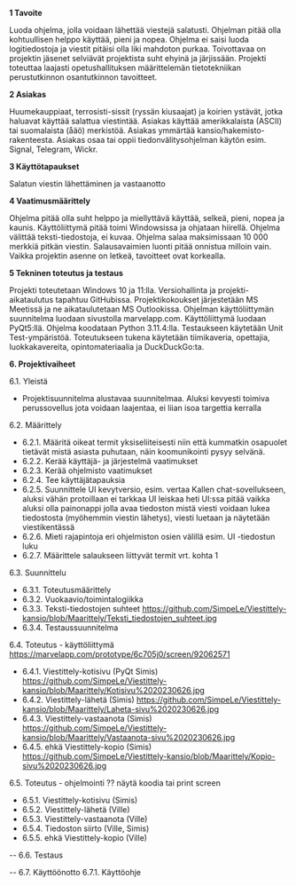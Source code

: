 
**1 Tavoite** 

Luoda ohjelma, jolla voidaan lähettää viestejä salatusti. Ohjelman pitää olla kohtuullisen helppo käyttää, pieni ja nopea. Ohjelma ei saisi luoda logitiedostoja ja viestit pitäisi olla liki mahdoton purkaa. Toivottavaa on projektin jäsenet selviävät projektista suht ehyinä ja järjissään. Projekti toteuttaa laajasti opetushallituksen määrittelemän tietotekniikan perustutkinnon osantutkinnon tavoitteet.



**2 Asiakas**

Huumekauppiaat, terrosisti-sissit (ryssän kiusaajat) ja koirien ystävät, jotka haluavat käyttää salattua viestintää. Asiakas käyttää amerikkalaista (ASCII) tai suomalaista (åäö) merkistöä. Asiakas ymmärtää kansio/hakemisto-rakenteesta. Asiakas osaa tai oppii tiedonvälitysohjelman käytön esim. Signal, Telegram, Wickr.



**3 Käyttötapaukset**

Salatun viestin lähettäminen ja vastaanotto


**4 Vaatimusmäärittely**

Ohjelma pitää olla suht helppo ja miellyttävä käyttää, selkeä, pieni, nopea ja kaunis. Käyttöliittymä pitää toimi Windowsissa ja ohjataan hiirellä. Ohjelma välittää teksti-tiedostoja, ei kuvaa. Ohjelma salaa maksimissaan 10 000 merkkiä pitkän viestin. Salausavaimien luonti pitää onnistua milloin vain. Vaikka projektin asenne on letkeä, tavoitteet ovat korkealla.

 
**5 Tekninen toteutus ja testaus**

Projekti toteutetaan Windows 10 ja 11:lla. Versiohallinta ja projekti-aikataulutus tapahtuu GitHubissa. Projektikokoukset järjestetään MS Meetissä ja ne aikataulutetaan MS Outlookissa. Ohjelman käyttöliittymän suunnitelma luodaan sivustolla marvelapp.com. Käyttöliittymä luodaan PyQt5:llä. Ohjelma koodataan Python 3.11.4:lla. Testaukseen käytetään Unit Test-ympäristöä. Toteutukseen tukena käytetään tiimikaveria, opettajia, luokkakavereita, opintomateriaalia ja DuckDuckGo:ta.


**6. Projektivaiheet**

6.1. Yleistä
   - Projektisuunnitelma alustavaa suunnitelmaa. Aluksi kevyesti toimiva perussovellus jota voidaan laajentaa, ei liian isoa targettia kerralla

6.2. Määrittely
   - 6.2.1. Määritä oikeat termit yksiseliiteisesti niin että kummatkin osapuolet tietävät
   mistä asiasta puhutaan, näin koomunikointi pysyy selvänä.
   - 6.2.2. Kerää käyttäjä- ja järjestelmä vaatimukset
   - 6.2.3. Kerää ohjelmisto vaatimukset
   - 6.2.4. Tee käyttäjätapauksia
   - 6.2.5. Suunnittele UI kevytversio, esim. vertaa Kallen chat-sovellukseen, aluksi vähän protoillaan ei tarkkaa UI leiskaa heti
   UI:ssa pitää vaikka aluksi olla painonappi jolla avaa tiedoston mistä viesti voidaan lukea tiedostosta (myöhemmin viestin 
   lähetys), viesti luetaan ja näytetään viestikentässä
   - 6.2.6. Mieti rajapintoja eri ohjelmiston osien välillä esim. UI -tiedostun luku
   - 6.2.7. Määrittele salaukseen liittyvät termit vrt. kohta 1

6.3. Suunnittelu
   - 6.3.1. Toteutusmäärittely
   - 6.3.2. Vuokaavio/toimintalogiikka
   - 6.3.3. Teksti-tiedostojen suhteet https://github.com/SimpeLe/Viestittely-kansio/blob/Maarittely/Teksti_tiedostojen_suhteet.jpg
   - 6.3.4. Testaussuunnitelma
   
6.4. Toteutus - käyttöliittymä https://marvelapp.com/prototype/6c705j0/screen/92062571
   - 6.4.1. Viestittely-kotisivu (PyQt Simis) https://github.com/SimpeLe/Viestittely-kansio/blob/Maarittely/Kotisivu%2020230626.jpg
   - 6.4.2. Viestittely-lähetä (Simis) https://github.com/SimpeLe/Viestittely-kansio/blob/Maarittely/Laheta-sivu%2020230626.jpg
   - 6.4.3. Viestittely-vastaanota (Simis) https://github.com/SimpeLe/Viestittely-kansio/blob/Maarittely/Vastaanota-sivu%2020230626.jpg
   - 6.4.5. ehkä Viestittely-kopio (Simis) https://github.com/SimpeLe/Viestittely-kansio/blob/Maarittely/Kopio-sivu%2020230626.jpg
  
6.5. Toteutus - ohjelmointi
?? näytä koodia tai print screen  
   - 6.5.1. Viestittely-kotisivu (Simis)
   - 6.5.2. Viestittely-lähetä (Ville)
   - 6.5.3. Viestittely-vastaanota (Ville)
   - 6.5.4. Tiedoston siirto (Ville, Simis)
   - 6.5.5. ehkä Viestittely-kopio (Ville)
   
-- 6.6. Testaus
  
-- 6.7. Käyttöönotto
   6.7.1. Käyttöohje


